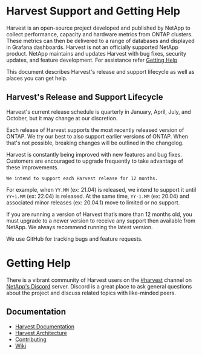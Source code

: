 # Harvest Support and Getting Help

Harvest is an open-source project developed and published by NetApp to collect performance, capacity and hardware metrics from ONTAP clusters. These metrics can then be delivered to a range of databases and displayed in Grafana dashboards. Harvest is not an officially supported NetApp product. NetApp maintains and updates Harvest with bug fixes, security updates, and feature development. For assistance refer [Getting Help](#getting-help)

This document describes Harvest's release and support lifecycle as well as places you can get help.

## Harvest's Release and Support Lifecycle

Harvest's current release schedule is quarterly in January, April, July, and October, but it may change at our discretion. 

Each release of Harvest supports the most recently released version of ONTAP. We try our best to also support earlier versions of ONTAP. When that's not possible, breaking changes will be outlined in the changelog.

Harvest is constantly being improved with new features and bug fixes. Customers are encouraged to upgrade frequently to take advantage of these improvements.

`We intend to support each Harvest release for 12 months.`

For example, when `YY.MM` (ex: 21.04) is released, we intend to support it until `YY+1.MM` (ex: 22.04) is released. At the same time, `YY-1.MM` (ex: 20.04) and associated minor releases (ex: 20.04.1) move to limited or no support.

If you are running a version of Harvest that’s more than 12 months old, you must upgrade to a newer version to receive any support then available from NetApp. We always recommend running the latest version.

We use GitHub for tracking bugs and feature requests.

# Getting Help

There is a vibrant community of Harvest users on the [#harvest](https://discordapp.com/channels/855068651522490400/1001963189124206732) channel on [NetApp's Discord](https://discord.gg/ZmmWPHTBHw) server.
Discord is a great place to ask general questions about the project and discuss related topics with like-minded peers.

## Documentation

* [Harvest Documentation](README.md)
* [Harvest Architecture](ARCHITECTURE.md)
* [Contributing](CONTRIBUTING.md)
* [Wiki](https://github.com/NetApp/harvest/wiki)
